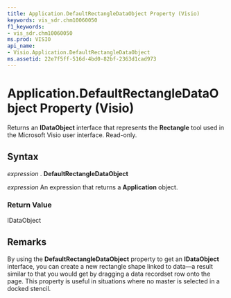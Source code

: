 ```yaml
---
title: Application.DefaultRectangleDataObject Property (Visio)
keywords: vis_sdr.chm10060050
f1_keywords:
- vis_sdr.chm10060050
ms.prod: VISIO
api_name:
- Visio.Application.DefaultRectangleDataObject
ms.assetid: 22e7f5ff-516d-4bd0-82bf-2363d1cad973
---
```



# Application.DefaultRectangleDataObject Property (Visio)

Returns an  **IDataObject** interface that represents the **Rectangle** tool used in the Microsoft Visio user interface. Read-only.


## Syntax

 _expression_ . **DefaultRectangleDataObject**

 _expression_ An expression that returns a **Application** object.


### Return Value

IDataObject


## Remarks

By using the  **DefaultRectangleDataObject** property to get an **IDataObject** interface, you can create a new rectangle shape linked to data—a result similar to that you would get by dragging a data recordset row onto the page. This property is useful in situations where no master is selected in a docked stencil.


